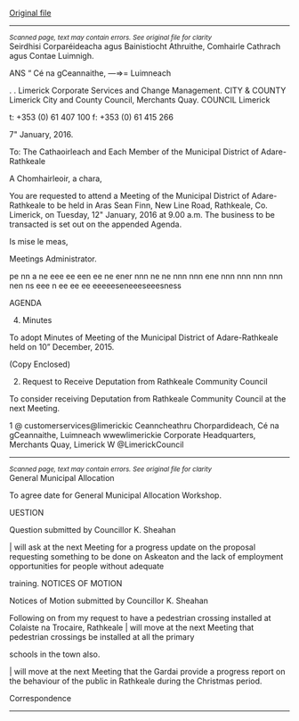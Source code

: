 [Original file](https://www.limerick.ie/sites/default/files/media/documents/2017-06/Agenda%20-%20Meeting%20of%20the%20Municipal%20District%20of%20Adare-Rathkeale%20-%2012th%20January%202016.pdf)

---
*<small>Scanned page, text may contain errors. See original file for clarity</small>*  
Seirdhisi Corparéideacha agus Bainistiocht Athruithe,
Comhairle Cathrach agus Contae Luimnigh.

ANS “ Cé na gCeannaithe,
—=>= Luimneach

. .
Limerick Corporate Services and Change Management.
CITY & COUNTY Limerick City and County Council,
Merchants Quay.
COUNCIL Limerick

t: +353 (0) 61 407 100
f: +353 (0) 61 415 266

7" January, 2016.

To: The Cathaoirleach and Each Member of the Municipal District of Adare-Rathkeale

A Chomhairleoir, a chara,

You are requested to attend a Meeting of the Municipal District of Adare-Rathkeale to be held in Aras
Sean Finn, New Line Road, Rathkeale, Co. Limerick, on Tuesday, 12" January, 2016 at 9.00 a.m. The
business to be transacted is set out on the appended Agenda.

Is mise le meas,

Meetings Administrator.

pe nn a ne eee ee een ee ne ener nnn ne ne nnn nnn ene nnn nnn nnn nnn nen ns eee n ee ee ee eeeeeseneeeseeesness

AGENDA

4. Minutes

To adopt Minutes of Meeting of the Municipal District of Adare-Rathkeale held on 10”
December, 2015.

(Copy Enclosed)

2. Request to Receive Deputation from Rathkeale Community Council

To consider receiving Deputation from Rathkeale Community Council at the next Meeting.

1 @ customerservices@limerickic
Ceanncheathru Chorpardideach, Cé na gCeannaithe, Luimneach  wwewlimerickie
Corporate Headquarters, Merchants Quay, Limerick W @LimerickCouncil


---
*<small>Scanned page, text may contain errors. See original file for clarity</small>*  
General Municipal Allocation

To agree date for General Municipal Allocation Workshop.

UESTION

Question submitted by Councillor K. Sheahan

| will ask at the next Meeting for a progress update on the proposal requesting something to be
done on Askeaton and the lack of employment opportunities for people without adequate

training.
NOTICES OF MOTION

Notices of Motion submitted by Councillor K. Sheahan

Following on from my request to have a pedestrian crossing installed at Colaiste na Trocaire,
Rathkeale | will move at the next Meeting that pedestrian crossings be installed at all the primary

schools in the town also.

| will move at the next Meeting that the Gardai provide a progress report on the behaviour of the
public in Rathkeale during the Christmas period.

Correspondence


---
